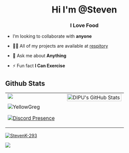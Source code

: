 <h1 align="center">Hi I'm @Steven</h1>
<h3 align="center">I Love Food</h3>

- I’m looking to collaborate with **anyone**

- 👨‍💻 All of my projects are available at [respitory](https://github.com/StevenK-293?tab=repositories)

- 💬 Ask me about **Anything**

- ⚡ Fun fact **I Can Exercise**


## Github Stats
<table><tr><td valign="top" width="50%">
<div align="left"><img src="https://github-readme-stats.vercel.app/api?username=StevenK-293&show_icons=true&count_private=true&hide_border=true&theme=dark" align="center"/></div>  

<p><img src="https://github-readme-streak-stats.herokuapp.com/?user=StevenK-293&theme=dark" alt="YellowGreg" /></p>

[![Discord Presence](https://lanyard.cnrad.dev/api/804953768814313482)](https://discord.com/users/804953768814313482)
</td><td valign="top" width="50%">
  <img alt="DIPU's GitHub Stats" src="https://github-readme-stats.vercel.app/api/top-langs/?username=StevenK-293&langs_count=8&theme=dark" align="left" style="width:100%"/>
</td></tr></table>

<p align="left"> <a href="https://github.com/ryo-ma/github-profile-trophy"><img src="https://github-profile-trophy.vercel.app/?username=StevenK-293&theme=discord" alt="StevenK-293" /></a> </p>


![](https://komarev.com/ghpvc/?username=StevenK-293&style=plastic)
